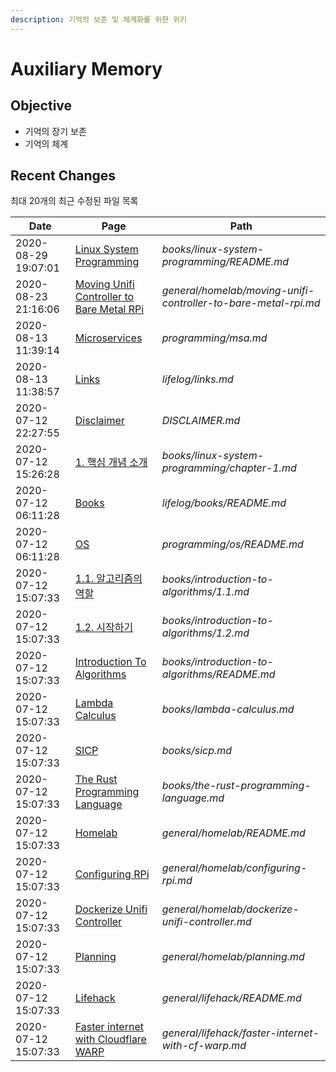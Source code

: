 ```yaml
---
description: 기억의 보존 및 체계화를 위한 위키
---
```


# Auxiliary Memory

## Objective

* 기억의 장기 보존
* 기억의 체계

## Recent Changes

최대 20개의 최근 수정된 파일 목록


|Date|Page|Path|
|----|----|----|
|2020-08-29 19:07:01 |[Linux System Programming](books/linux-system-programming/README.md)|*books/linux-system-programming/README.md*|
|2020-08-23 21:16:06 |[Moving Unifi Controller to Bare Metal RPi](general/homelab/moving-unifi-controller-to-bare-metal-rpi.md)|*general/homelab/moving-unifi-controller-to-bare-metal-rpi.md*|
|2020-08-13 11:39:14 |[Microservices](programming/msa.md)|*programming/msa.md*|
|2020-08-13 11:38:57 |[Links](lifelog/links.md)|*lifelog/links.md*|
|2020-07-12 22:27:55 |[Disclaimer](DISCLAIMER.md)|*DISCLAIMER.md*|
|2020-07-12 15:26:28 |[1. 핵심 개념 소개](books/linux-system-programming/chapter-1.md)|*books/linux-system-programming/chapter-1.md*|
|2020-07-12 06:11:28 |[Books](lifelog/books/README.md)|*lifelog/books/README.md*|
|2020-07-12 06:11:28 |[OS](programming/os/README.md)|*programming/os/README.md*|
|2020-07-12 15:07:33 |[1.1. 알고리즘의 역할](books/introduction-to-algorithms/1.1.md)|*books/introduction-to-algorithms/1.1.md*|
|2020-07-12 15:07:33 |[1.2. 시작하기](books/introduction-to-algorithms/1.2.md)|*books/introduction-to-algorithms/1.2.md*|
|2020-07-12 15:07:33 |[Introduction To Algorithms](books/introduction-to-algorithms/README.md)|*books/introduction-to-algorithms/README.md*|
|2020-07-12 15:07:33 |[Lambda Calculus](books/lambda-calculus.md)|*books/lambda-calculus.md*|
|2020-07-12 15:07:33 |[SICP](books/sicp.md)|*books/sicp.md*|
|2020-07-12 15:07:33 |[The Rust Programming Language](books/the-rust-programming-language.md)|*books/the-rust-programming-language.md*|
|2020-07-12 15:07:33 |[Homelab](general/homelab/README.md)|*general/homelab/README.md*|
|2020-07-12 15:07:33 |[Configuring RPi](general/homelab/configuring-rpi.md)|*general/homelab/configuring-rpi.md*|
|2020-07-12 15:07:33 |[Dockerize Unifi Controller](general/homelab/dockerize-unifi-controller.md)|*general/homelab/dockerize-unifi-controller.md*|
|2020-07-12 15:07:33 |[Planning](general/homelab/planning.md)|*general/homelab/planning.md*|
|2020-07-12 15:07:33 |[Lifehack](general/lifehack/README.md)|*general/lifehack/README.md*|
|2020-07-12 15:07:33 |[Faster internet with Cloudflare WARP](general/lifehack/faster-internet-with-cf-warp.md)|*general/lifehack/faster-internet-with-cf-warp.md*|


